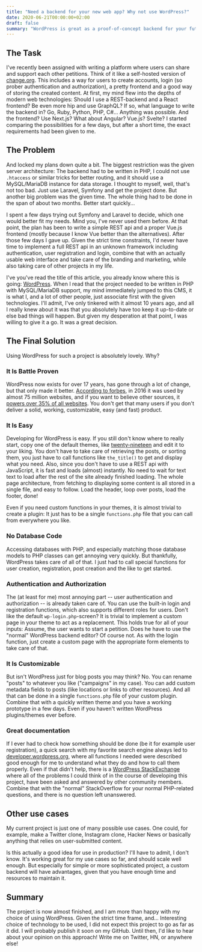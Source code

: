 ```yaml
---
title: "Need a backend for your new web app? Why not use WordPress?"
date: 2020-06-21T00:00:00+02:00
draft: false
summary: "WordPress is great as a proof-of-concept backend for your future web app. Let me tell you why."
---
```


## The Task

I've recently been assigned with writing a platform where users can share and support each other petitions. Think of it like a self-hosted version of [change.org](https://www.change.org/). This includes a way for users to create accounts, login (so prober authentication and authorization), a pretty frontend and a good way of storing the created content. At first, my mind flew into the depths of modern web technologies: Should I use a REST-backend and a React frontend? Be even more hip and use GraphQL? If so, what language to write the backend in? Go, Ruby, Python, PHP, C#... Anything was possible. And the frontend? Use Next.js? What about Angular? Vue.js? Svelte? I started comparing the possibilities for a few days, but after a short time, the exact requirements had been given to me.

## The Problem

And locked my plans down quite a bit. The biggest restriction was the given server architecture: The backend had to be written in PHP, I could not use ```.htaccess``` or similar tricks for better routing, and it should use a MySQL/MariaDB instance for data storage. I thought to myself, well, that's not too bad. Just use Laravel, Symfony and get the project done. But another big problem was the given time. The whole thing had to be done in the span of about two months. Better start quickly...

I spent a few days trying out Symfony and Laravel to decide, which one would better fit my needs. Mind you, I've never used them before. At that point, the plan has been to write a simple REST api and a proper Vue.js frontend (mostly because I know Vue better than the alternatives). After those few days I gave up. Given the strict time constraints, I'd never have time to implement a full REST api in an unknown framework including authentication, user registration and login, combine that with an actually usable web interface and take care of the branding and marketing, while also taking care of other projects in my life.

I've you've read the title of this article, you already know where this is going: [WordPress](https://wordpress.org/). When I read that the project needed to be written in PHP with MySQL/MariaDB support, my mind immediately jumped to this CMS, it is what I, and a lot of other people, just associate first with the given technologies. I'll admit, I've only tinkered with it almost 10 years ago, and all I really knew about it was that you absolutely have too keep it up-to-date or else bad things will happen. But given my desperation at that point, I was willing to give it a go. It was a great decision.

## The Final Solution

Using WordPress for such a project is absolutely lovely. Why?

### It Is Battle Proven

WordPress now exists for over 17 years, has gone through a lot of change, but that only made it better. [According to forbes](https://www.forbes.com/sites/montymunford/2016/12/22/how-wordpress-ate-the-internet-in-2016-and-the-world-in-2017/#1417a555199d), in 2016 it was used by almost 75 million websites, and if you want to believe other sources, it [powers over 35% of all websites](https://w3techs.com/technologies/details/cm-wordpress). You don't get that many users if you don't deliver a solid, working, customizable, easy (and fast) product.

### It Is Easy
Developing for WordPress is easy. If you still don't know where to really start, copy one of the default themes, like [twenty-nineteen](https://github.com/WordPress/twentynineteen) and edit it to your liking. You don't have to take care of retrieving the posts, or sorting them, you just have to call functions like ```the_title()``` to get and display what you need. Also, since you don't have to use a REST api with JavaScript, it is fast and loads (almost) instantly. No need to wait for text text to load after the rest of the site already finished loading. The whole page architecture, from fetching to displaying some content is all stored in a single file, and easy to follow. Load the header, loop over posts, load the footer, done!

Even if you need custom functions in your themes, it is almost trivial to create a plugin: It just has to be a single ```functions.php``` file that you can call from everywhere you like.

### No Database Code
Accessing databases with PHP, and especially matching those database models to PHP classes can get annoying very quickly. But thankfully, WordPress takes care of all of that. I just had to call special functions for user creation, registration, post creation and the like to get started.

### Authentication and Authorization
The (at least for me) most annoying part -- user authentication and authorization -- is already taken care of. You can use the built-in login and registration functions, which also supports different roles for users. Don't like the default ```wp-login.php```-screen? It is trivial to implement a custom page in your theme to act as a replacement. This holds true for all of your inputs: Assume, the user wants to start a petition. Does he have to use the "normal" WordPress backend editor? Of course not. As with the login function, just create a custom page with the appropriate form elements to take care of that.

### It Is Customizable
But isn't WordPress just for blog posts you may think? No. You can rename "posts" to whatever you like ("campaigns" in my case). You can add custom metadata fields to posts (like locations or links to other resources). And all that can be done in a single ```functions.php``` file of your custom plugin. Combine that with a quickly written theme and you have a working prototype in a few days. Even if you haven't written WordPress plugins/themes ever before.

### Great documentation
If I ever had to check how something should be done (be it for example user registration), a quick search with my favorite search engine always led to [developer.wordpress.org](https://developer.wordpress.org/), where all functions I needed were described good enough for me to understand what they do and how to call them properly. Even if that didn't help, there is a [WordPress StackExchange](https://wordpress.stackexchange.com/) where all of the problems I could think of in the course of developing this project, have been asked and answered by other community members. Combine that with the "normal" StackOverflow for your normal PHP-related questions, and there is no question left unanswered.

## Other use cases

My current project is just one of many possible use cases. One could, for example, make a Twitter clone, Instagram clone, Hacker News or basically anything that relies on user-submitted content.

Is this actually a good idea for use in production? I'll have to admit, I don't know. It's working great for my use cases so far, and should scale well enough. But especially for simple or more sophisticated project, a custom backend will have advantages, given that you have enough time and resources to maintain it.

## Summary

The project is now almost finished, and I am more than happy with my choice of using WordPress. Given the strict time frame, and... Interesting choice of technology to be used, I did not expect this project to go as far as it did. I will probably publish it soon on my GitHub. Until then, I'd like to hear about your opinion on this approach! Write me on Twitter, HN, or anywhere else!